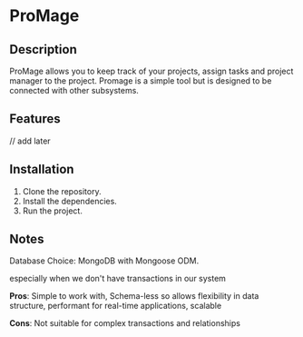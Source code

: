 # ProMage

## Description

ProMage allows you to keep track of your projects, assign tasks and
project manager to the project. Promage is a simple tool but is designed to be connected with
other subsystems.

## Features

// add later

## Installation

1. Clone the repository.
2. Install the dependencies.
3. Run the project.

## Notes

Database Choice: MongoDB with Mongoose ODM.

especially when we don't have transactions in our system

**Pros**: Simple to work with, Schema-less so allows flexibility in data structure, performant for real-time applications, scalable

**Cons**: Not suitable for complex transactions and relationships
